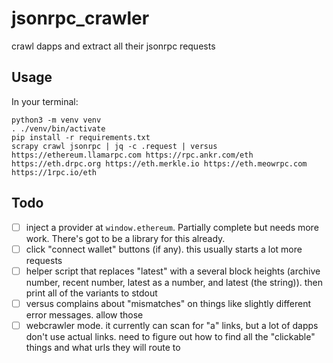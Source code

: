 # jsonrpc_crawler
crawl dapps and extract all their jsonrpc requests

## Usage

In your terminal:

```
python3 -m venv venv
. ./venv/bin/activate
pip install -r requirements.txt
scrapy crawl jsonrpc | jq -c .request | versus https://ethereum.llamarpc.com https://rpc.ankr.com/eth https://eth.drpc.org https://eth.merkle.io https://eth.meowrpc.com https://1rpc.io/eth
```

## Todo

- [ ] inject a provider at `window.ethereum`. Partially complete but needs more work. There's got to be a library for this already.
- [ ] click "connect wallet" buttons (if any). this usually starts a lot more requests
- [ ] helper script that replaces "latest" with a several block heights (archive number, recent number, latest as a number, and latest (the string)). then print all of the variants to stdout
- [ ] versus complains about "mismatches" on things like slightly different error messages. allow those
- [ ] webcrawler mode. it currently can scan for "a" links, but a lot of dapps don't use actual links. need to figure out how to find all the "clickable" things and what urls they will route to
